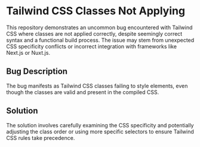 # Tailwind CSS Classes Not Applying

This repository demonstrates an uncommon bug encountered with Tailwind CSS where classes are not applied correctly, despite seemingly correct syntax and a functional build process. The issue may stem from unexpected CSS specificity conflicts or incorrect integration with frameworks like Next.js or Nuxt.js.

## Bug Description

The bug manifests as Tailwind CSS classes failing to style elements, even though the classes are valid and present in the compiled CSS.

## Solution

The solution involves carefully examining the CSS specificity and potentially adjusting the class order or using more specific selectors to ensure Tailwind CSS rules take precedence.